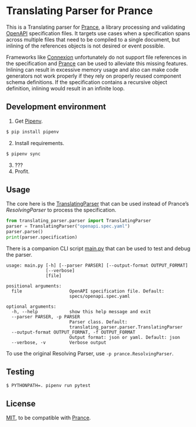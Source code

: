 # Translating Parser for Prance #

This is a Translating parser for [Prance], a library processing and validating [OpenAPI] specification files. It targets use cases when a specification spans across multiple files that need to be compiled to a single document, but inlining of the references objects is not desired or event possible.

Frameworks like [Connexion] unfortunately do not support file references in the specification and [Prance] can be used to alleviate this missing features. Inlining can result in excessive memory usage and also can make code generators not work properly if they rely on properly reused component schema definitions. If the specification contains a recursive object definition, inlining would result in an infinite loop. 

## Development environment ##

1. Get [Pipenv].
  ```sh
  $ pip install pipenv
  ```
2. Install requirements.
  ```sh
  $ pipenv sync
  ```
3. ???
4. Profit.

## Usage ##

The core here is the [TranslatingParser](translating_parser/parser.py#L6) that can be used instead of Prance’s _ResolvingParser_ to process the specification.

```python
from translating_parser.parser import TranslatingParser
parser = TranslatingParser("openapi.spec.yaml")
parser.parse()
print(parser.specification)
```

There is a companion CLI script [main.py](main.py) that can be used to test and debug the parser.

```
usage: main.py [-h] [--parser PARSER] [--output-format OUTPUT_FORMAT]
               [--verbose]
               [file]

positional arguments:
  file                  OpenAPI specification file. Default:
                        specs/openapi.spec.yaml

optional arguments:
  -h, --help            show this help message and exit
  --parser PARSER, -p PARSER
                        Parser class. Default:
                        translating_parser.parser.TranslatingParser
  --output-format OUTPUT_FORMAT, -f OUTPUT_FORMAT
                        Output format: json or yaml. Default: json
  --verbose, -v         Verbose output
```

To use the original Resolving Parser, use `-p prance.ResolvingParser`.

## Testing ##

```sh
$ PYTHONPATH=. pipenv run pytest
```

## License ##

[MIT](LICENSE.txt), to be compatible with [Prance].

[Prance]: https://github.com/RonnyPfannschmidt/prance/
[OpenAPI]: https://www.openapis.org/
[Connexion]: https://github.com/zalando/connexion
[Pipenv]: https://github.com/pypa/pipenv